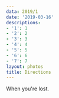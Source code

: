 ```yaml
---
data: 2019/1
date: '2019-03-16'
descriptions:
- '1': 1
- '2': 2
- '3': 3
- '4': 4
- '5': 5
- '6': 6
- '7': 7
layout: photos
title: Directions
---
```


When you're lost.